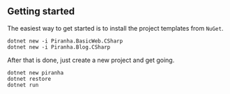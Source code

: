 ## Getting started

The easiest way to get started is to install the project templates from `NuGet`.

    dotnet new -i Piranha.BasicWeb.CSharp
    dotnet new -i Piranha.Blog.CSharp

After that is done, just create a new project and get going.

    dotnet new piranha
    dotnet restore
    dotnet run